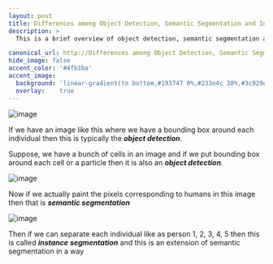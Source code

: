 ```yaml
---
layout: post
title: Differences among Object Detection, Semantic Segmentation and Instance Segmentation
description: >
  This is a brief overview of object detection, semantic segmentation and instance segmentation.

canonical_url: http://Differences among Object Detection, Semantic Segmentation and Instance Segmentation
hide_image: false
accent_color: '#4fb1ba'
accent_image:
  background: 'linear-gradient(to bottom,#193747 0%,#233e4c 30%,#3c929e 50%,#d5d5d4 70%,#cdccc8 100%)'
  overlay:    true
---
```


![image](https://user-images.githubusercontent.com/37147511/168232844-2765a69e-0ec9-455f-b581-78290403f1ed.png)

If we have an image like this where we have a bounding box around each individual then this is typically the _**object detection**_. 

Suppose, we have a bunch of cells in an image and if we put bounding box around each cell or a particle then it is also an _**object detection**_.

![image](https://user-images.githubusercontent.com/37147511/168235021-2682662c-fb0c-48ec-9e66-d1c8deb35cae.png)

Now if we actually paint the pixels corresponding to humans in this image then that is _**semantic segmentation**_ 

![image](https://user-images.githubusercontent.com/37147511/168235625-5f9643d3-396e-4d5d-8fe0-25d71be1f04b.png)

Then if we can separate each individual like as person 1, 2, 3, 4, 5 then this is called _**instance segmentation**_ and this is an
extension of semantic segmentation in a way 


